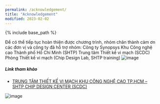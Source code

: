 ```yaml
---
permalink: /acknowledgement/
title: "Acknowledgement"
modified: 2023-02-02
---
```


{% include base_path %}

Để có thể tiếp tục hoàn thiện được chương trình, nhóm chân thành cảm ơn các đơn vị và công ty đã hỗ trợ nhóm:
Công ty Synopsys
Khu Công nghệ cao Thành phố Hồ Chí Minh (SHTP)
Trung tâm Thiết kế vi mạch (SCDC)
Phòng Thiết kế vi mạch (Chip Design Lab, SHTP training)
![image](https://user-images.githubusercontent.com/7957412/217720962-04faff03-aaa0-4f82-b183-9d80e21536f9.png)

##### Link tham khảo
* [TRUNG TÂM THIẾT KẾ VI MẠCH KHU CÔNG NGHỆ CAO TP.HCM – SHTP CHIP DESIGN CENTER (SCDC)](http://www.shtp-training.edu.vn/le-khanh-thanh-trung-tam-thiet-ke-vi-mach-khu-cong-nghe-cao-tp-hcm-shtp-chip-design-center-scdc--392.html)

![image](https://user-images.githubusercontent.com/7957412/217721538-eb23745f-a176-4c7a-bbd8-8caeb890cf3d.png)

